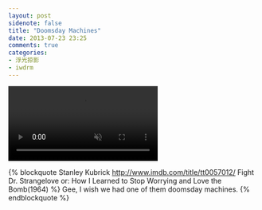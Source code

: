 ```yaml
---
layout: post
sidenote: false
title: "Doomsday Machines"
date: 2013-07-23 23:25
comments: true
categories:
- 浮光掠影
- iwdrm
---
```


<video playsInline autoplay loop muted>
    <source src="{{ site.static_base }}/downloads/video/movie_clips/dr_strangelove_doomsday_machine.mp4" type="video/mp4">
    <p>Your browser doesn't support this embedded video.</p>
</video>

{% blockquote Stanley Kubrick http://www.imdb.com/title/tt0057012/ Fight Dr. Strangelove or: How I Learned to Stop Worrying and Love the Bomb(1964) %}
Gee, I wish we had one of them doomsday machines.
{% endblockquote %}
